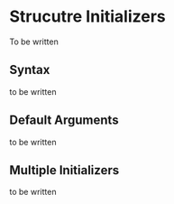 # Strucutre Initializers

To be written

## Syntax

to be written

## Default Arguments

to be written

## Multiple Initializers

to be written

